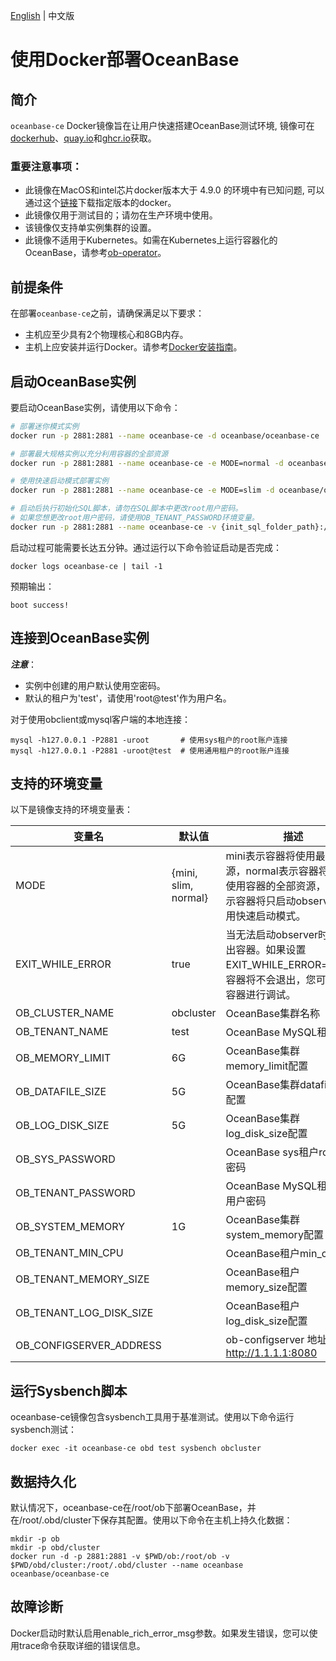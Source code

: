 [English](./README.md) | 中文版
# 使用Docker部署OceanBase

## 简介

`oceanbase-ce` Docker镜像旨在让用户快速搭建OceanBase测试环境, 镜像可在[dockerhub](https://hub.docker.com/r/oceanbase/oceanbase-ce)、[quay.io](https://quay.io/repository/oceanbase/oceanbase-ce)和[ghcr.io](https://ghcr.io/oceanbase/oceanbase-ce)获取。

### 重要注意事项：
- 此镜像在MacOS和intel芯片docker版本大于 4.9.0 的环境中有已知问题, 可以通过这个[链接](https://desktop.docker.com/mac/main/amd64/81317/Docker.dmg?_gl=17jelfd_gcl_auOTk5Nzk0MDUwLjE3MTE4ODMyNzM._gaNDQyMjE1MDE5LjE3MTE4ODMyNzQ._ga_XJWPQMJYHQ*MTcxOTIxOTEwMy4xMS4xLjE3MTkyMjEwMTAuNjAuMC4w)下载指定版本的docker。
- 此镜像仅用于测试目的；请勿在生产环境中使用。
- 该镜像仅支持单实例集群的设置。
- 此镜像不适用于Kubernetes。如需在Kubernetes上运行容器化的OceanBase，请参考[ob-operator](https://github.com/oceanbase/ob-operator)。

## 前提条件

在部署`oceanbase-ce`之前，请确保满足以下要求：
- 主机应至少具有2个物理核心和8GB内存。
- 主机上应安装并运行Docker。请参考[Docker安装指南](https://docs.docker.com/get-docker/)。

## 启动OceanBase实例

要启动OceanBase实例，请使用以下命令：

```bash
# 部署迷你模式实例
docker run -p 2881:2881 --name oceanbase-ce -d oceanbase/oceanbase-ce

# 部署最大规格实例以充分利用容器的全部资源
docker run -p 2881:2881 --name oceanbase-ce -e MODE=normal -d oceanbase/oceanbase-ce

# 使用快速启动模式部署实例
docker run -p 2881:2881 --name oceanbase-ce -e MODE=slim -d oceanbase/oceanbase-ce

# 启动后执行初始化SQL脚本，请勿在SQL脚本中更改root用户密码。
# 如果您想更改root用户密码，请使用OB_TENANT_PASSWORD环境变量。
docker run -p 2881:2881 --name oceanbase-ce -v {init_sql_folder_path}:/root/boot/init.d -d oceanbase/oceanbase-ce
```

启动过程可能需要长达五分钟。通过运行以下命令验证启动是否完成：

```
docker logs oceanbase-ce | tail -1
```

预期输出：
```
boot success!
```

## 连接到OceanBase实例
***注意***：
- 实例中创建的用户默认使用空密码。
- 默认的租户为'test'，请使用'root@test'作为用户名。

对于使用obclient或mysql客户端的本地连接：
```
mysql -h127.0.0.1 -P2881 -uroot       # 使用sys租户的root账户连接
mysql -h127.0.0.1 -P2881 -uroot@test  # 使用通用租户的root账户连接
```

## 支持的环境变量
以下是镜像支持的环境变量表：

| 变量名                  | 默认值               | 描述                                                                                                                                                                                                                                                                                                                                                                                                       |
|-------------------------|----------------------|------------------------------------------------------------------------------------------------------------------------------------------------------------------------------------------------------------------------------------------------------------------------------------------------------------------------------------------------------------------------------------------------------------|
| MODE                    | {mini, slim, normal} | mini表示容器将使用最少的资源，normal表示容器将尽可能使用容器的全部资源，slim表示容器将只启动observer并使用快速启动模式。                                                                                                                                                                                                                                                                                   |
| EXIT_WHILE_ERROR        | true                 | 当无法启动observer时是否退出容器。如果设置EXIT_WHILE_ERROR=false，容器将不会退出，您可以登录容器进行调试。                                                                                                                                                                                                                                                                                                 |
| OB_CLUSTER_NAME         | obcluster            | OceanBase集群名称                                                                                                                                                                                                                                                                                                                                                                                           |
| OB_TENANT_NAME          | test                 | OceanBase MySQL租户名称                                                                                                                                                                                                                                                                                                                                                                                     |
| OB_MEMORY_LIMIT         | 6G                   | OceanBase集群memory_limit配置                                                                                                                                                                                                                                                                                                                                                                               |
| OB_DATAFILE_SIZE        | 5G                   | OceanBase集群datafile_size配置                                                                                                                                                                                                                                                                                                                                                                              |
| OB_LOG_DISK_SIZE        | 5G                   | OceanBase集群log_disk_size配置                                                                                                                                                                                                                                                                                                                                                                              |
| OB_SYS_PASSWORD         |                      | OceanBase sys租户root用户密码                                                                                                                                                                                                                                                                                                                                                                               |
| OB_TENANT_PASSWORD      |                      | OceanBase MySQL租户root用户密码                                                                                                                                                                                                                                                                                                                                                                             |
| OB_SYSTEM_MEMORY        | 1G                   | OceanBase集群system_memory配置                                                                                                                                                                                                                                                                                                                                                                              |
| OB_TENANT_MIN_CPU      |                      | OceanBase租户min_cpu配置                                                                                                                                                                                                                                                                                                                                                                                   |
| OB_TENANT_MEMORY_SIZE   |                      | OceanBase租户memory_size配置                                                                                                                                                                                                                                                                                                                                                                                |
| OB_TENANT_LOG_DISK_SIZE |                      | OceanBase租户log_disk_size配置                                                                                                                                                                                                                                                                                                                                                                              |
| OB_CONFIGSERVER_ADDRESS |                      | ob-configserver 地址, 示例: http://1.1.1.1:8080                                                                                                                                                                                                                                                                                                                                                                                                       |

## 运行Sysbench脚本
oceanbase-ce镜像包含sysbench工具用于基准测试。使用以下命令运行sysbench测试：
```
docker exec -it oceanbase-ce obd test sysbench obcluster
```

## 数据持久化
默认情况下，oceanbase-ce在/root/ob下部署OceanBase，并在/root/.obd/cluster下保存其配置。使用以下命令在主机上持久化数据：

```
mkdir -p ob
mkdir -p obd/cluster
docker run -d -p 2881:2881 -v $PWD/ob:/root/ob -v $PWD/obd/cluster:/root/.obd/cluster --name oceanbase oceanbase/oceanbase-ce
```

## 故障诊断
Docker启动时默认启用enable_rich_error_msg参数。如果发生错误，您可以使用trace命令获取详细的错误信息。
